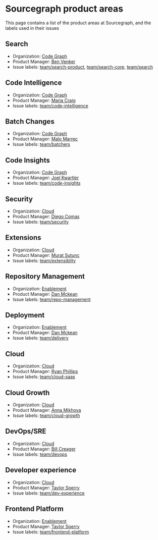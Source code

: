 # Sourcegraph product areas
This page contains a list of the product areas at Sourcegraph, and the labels used in their issues 


## Search
- Organization: [Code Graph](../company/strategy/code-graph/index.md)
- Product Manager: [Ben Venker](../company/team/index.md#ben-venker)
- Issue labels: [team/search-product](https://github.com/sourcegraph/sourcegraph/labels/team/search-product), [team/search-core](https://github.com/sourcegraph/sourcegraph/labels/team/search-core), [team/search](https://github.com/sourcegraph/sourcegraph/labels/team/search)


## Code Intelligence
- Organization: [Code Graph](../company/strategy/code-graph/index.md)
- Product Manager: [María Craig](../company/team/index.md#maría-craig)
- Issue labels: [team/code-intelligence](https://github.com/sourcegraph/sourcegraph/labels/team/code-intelligence)


## Batch Changes
- Organization: [Code Graph](../company/strategy/code-graph/index.md)
- Product Manager: [Malo Marrec](../company/team/index.md#malo-marrec)
- Issue labels: [team/batchers](https://github.com/sourcegraph/sourcegraph/labels/team/batchers)


## Code Insights
- Organization: [Code Graph](../company/strategy/code-graph/index.md)
- Product Manager: [Joel Kwartler](../company/team/index.md#joel-kwartler)
- Issue labels: [team/code-insights](https://github.com/sourcegraph/sourcegraph/labels/team/code-insights)


## Security
- Organization: [Cloud](../company/strategy/index.md#cloud)
- Product Manager: [Diego Comas](../company/team/index.md#diego-comas)
- Issue labels: [team/security](https://github.com/sourcegraph/sourcegraph/labels/team/security)


## Extensions
- Organization: [Cloud](../company/strategy/index.md#cloud)
- Product Manager: [Murat Sutunc](../company/team/index.md#murat-sutunc)
- Issue labels: [team/extensiblity](https://github.com/sourcegraph/sourcegraph/labels/team/extensiblity)


## Repository Management
- Organization: [Enablement](../company/strategy/enablement/index.md)
- Product Manager: [Dan Mckean](../company/team/index.md#dan-mckean)
- Issue labels: [team/repo-management](https://github.com/sourcegraph/sourcegraph/labels/team/repo-management)


## Deployment
- Organization: [Enablement](../company/strategy/enablement/index.md)
- Product Manager: [Dan Mckean](../company/team/index.md#dan-mckean)
- Issue labels: [team/delivery](https://github.com/sourcegraph/sourcegraph/labels/team/delivery)


## Cloud
- Organization: [Cloud](../company/strategy/index.md#cloud)
- Product Manager: [Ryan Phillips](../company/team/index.md#ryan-phillips)
- Issue labels: [team/cloud-saas](https://github.com/sourcegraph/sourcegraph/labels/team/cloud-saas)


## Cloud Growth
- Organization: [Cloud](../company/strategy/index.md#cloud)
- Product Manager: [Anna Mikhova](../company/team/index.md#anna-mikhova)
- Issue labels: [team/cloud-growth](https://github.com/sourcegraph/sourcegraph/labels/team/cloud-growth)


## DevOps/SRE
- Organization: [Cloud](../company/strategy/index.md#cloud)
- Product Manager: [Bill Creager](../company/team/index.md#bill-creager)
- Issue labels: [team/devops](https://github.com/sourcegraph/sourcegraph/labels/team/devops)


## Developer experience
- Organization: [Cloud](../company/strategy/index.md#cloud)
- Product Manager: [Taylor Sperry](../company/team/index.md#taylor-sperry)
- Issue labels: [team/dev-experience](https://github.com/sourcegraph/sourcegraph/labels/team/dev-experience)


## Frontend Platform
- Organization: [Enablement](../company/strategy/enablement/index.md)
- Product Manager: [Taylor Sperry](../company/team/index.md#taylor-sperry)
- Issue labels: [team/frontend-platform](https://github.com/sourcegraph/sourcegraph/labels/team/frontend-platform)
